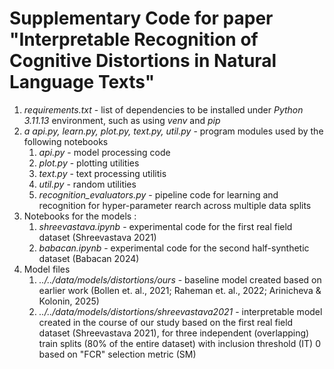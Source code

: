 # Supplementary Code for paper "Interpretable Recognition of Cognitive Distortions in Natural Language Texts" 
1. _requirements.txt_ - list of dependencies to be installed under _Python 3.11.13_ environment, such as using _venv_ and _pip_
2. _a api.py, learn.py, plot.py, text.py, util.py_ - program modules used by the following notebooks 
    1. _api.py_ - model processing code
    2. _plot.py_ - plotting utilities
    3. _text.py_ - text processing utilitis
    4. _util.py_ - random utilities
    5. _recognition_evaluators.py_ - pipeline code for learning and recognition for hyper-parameter rearch across multiple data splits   
3. Notebooks for the models :
    1. _shreevastava.ipynb_ - experimental code for the first real field dataset (Shreevastava 2021) 
    2. _babacan.ipynb_ - experimental code for the second half-synthetic dataset (Babacan 2024)
6. Model files
    1. _../../data/models/distortions/ours_ - baseline model created based on earlier work (Bollen et. al., 2021; Raheman et. al., 2022; Arinicheva & Kolonin, 2025)
    2. _../../data/models/distortions/shreevastava2021_ - interpretable model created in the course of our study based on the first real field dataset (Shreevastava 2021), for three independent (overlapping) train splits (80% of the entire dataset) with inclusion threshold (IT) 0 based on "FCR" selection metric (SM)
